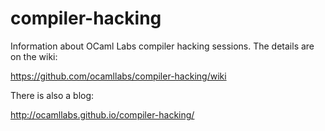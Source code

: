 compiler-hacking
================

Information about OCaml Labs compiler hacking sessions.  The details are on the wiki:

  https://github.com/ocamllabs/compiler-hacking/wiki

There is also a blog:

  http://ocamllabs.github.io/compiler-hacking/

